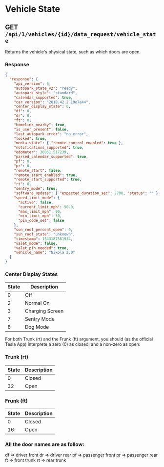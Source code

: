 # Vehicle State

## GET `/api/1/vehicles/{id}/data_request/vehicle_state`

Returns the vehicle's physical state, such as which doors are open.

### Response

```json
{
  "response": {
    "api_version": 6,
    "autopark_state_v2": "ready",
    "autopark_style": "standard",
    "calendar_supported": true,
    "car_version": "2018.42.2 19e7e44",
    "center_display_state": 0,
    "df": 0,
    "dr": 0,
    "ft": 0,
    "homelink_nearby": true,
    "is_user_present": false,
    "last_autopark_error": "no_error",
    "locked": true,
    "media_state": { "remote_control_enabled": true },
    "notifications_supported": true,
    "odometer": 36051.517239,
    "parsed_calendar_supported": true,
    "pf": 0,
    "pr": 0,
    "remote_start": false,
    "remote_start_enabled": true,
    "remote_start_supported": true,
    "rt": 0,
    "sentry_mode": true,
    "software_update": { "expected_duration_sec": 2700, "status": "" },
    "speed_limit_mode": {
      "active": false,
      "current_limit_mph": 50.0,
      "max_limit_mph": 90,
      "min_limit_mph": 50,
      "pin_code_set": false
    },
    "sun_roof_percent_open": 0,
    "sun_roof_state": "unknown",
    "timestamp": 1543187581934,
    "valet_mode": false,
    "valet_pin_needed": true,
    "vehicle_name": "Nikola 2.0"
  }
}
```

### Center Display States
| State | Description     |
|-------|-----------------|
| 0     | Off             |
| 2     | Normal On       |
| 3     | Charging Screen |
| 7     | Sentry Mode     |
| 8     | Dog Mode        |


For both Trunk (rt) and the Frunk (ft) argument, you should (as the official Tesla App) 
interprete a zero (0) as closed, and a non-zero as open:

### Trunk (rt)
| State | Description |
|-------|-------------|
| 0     | Closed      |
| 32    | Open        |

### Frunk (ft)
| State | Description |
|-------|-------------|
| 0     | Closed      |
| 16    | Open        |

### All the door names are as follow:
df => driver front
dr => driver rear 
pf => passenger front
pr => passenger rear
ft => front trunk 
rt => rear trunk
